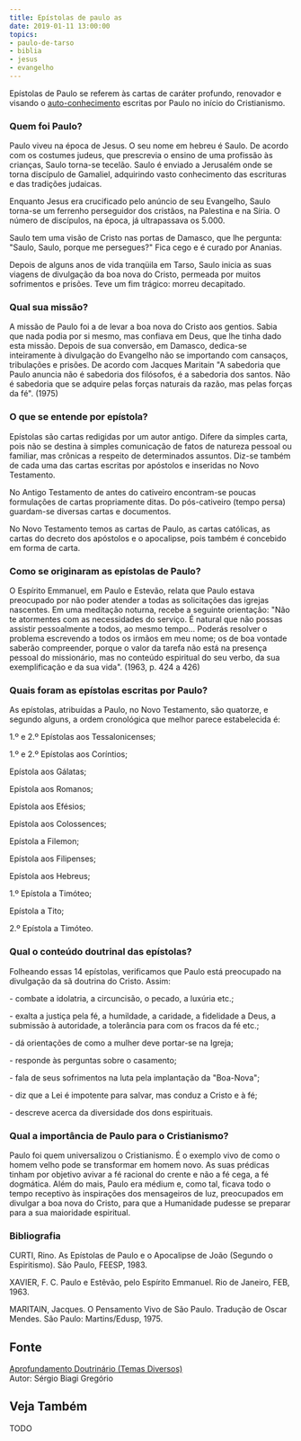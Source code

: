 ```yaml
---
title: Epístolas de paulo as
date: 2019-01-11 13:00:00
topics: 
- paulo-de-tarso
- biblia
- jesus
- evangelho
---
```


Epístolas de Paulo se referem às cartas de caráter profundo, renovador e visando
o [auto-conhecimento](../auto-conhecimento) escritas por Paulo no início do
Cristianismo.

### Quem foi Paulo?
Paulo viveu na época de Jesus. O seu nome em hebreu é Saulo. De acordo
com os costumes judeus, que prescrevia o ensino de uma profissão às
crianças, Saulo torna-se tecelão. Saulo é enviado a Jerusalém onde se
torna discípulo de Gamaliel, adquirindo vasto conhecimento das
escrituras e das tradições judaicas.

Enquanto Jesus era crucificado pelo anúncio de seu Evangelho, Saulo
torna-se um ferrenho perseguidor dos cristãos, na Palestina e na Síria.
O número de discípulos, na época, já ultrapassava os 5.000.

Saulo tem uma visão de Cristo nas portas de Damasco, que lhe pergunta:
"Saulo, Saulo, porque me persegues?" Fica cego e é curado por Ananias.

Depois de alguns anos de vida tranqüila em Tarso, Saulo inicia as suas
viagens de divulgação da boa nova do Cristo, permeada por muitos
sofrimentos e prisões. Teve um fim trágico: morreu decapitado.

### Qual sua missão?
A missão de Paulo foi a de levar a boa nova do Cristo aos gentios. Sabia
que nada podia por si mesmo, mas confiava em Deus, que lhe tinha dado
esta missão. Depois de sua conversão, em Damasco, dedica-se inteiramente
à divulgação do Evangelho não se importando com cansaços, tribulações e
prisões. De acordo com Jacques Maritain "A sabedoria que Paulo anuncia
não é sabedoria dos filósofos, é a sabedoria dos santos. Não é sabedoria
que se adquire pelas forças naturais da razão, mas pelas forças da fé".
(1975)

### O que se entende por epístola?
Epístolas são cartas redigidas por um autor antigo. Difere da simples
carta, pois não se destina à simples comunicação de fatos de natureza
pessoal ou familiar, mas crônicas a respeito de determinados assuntos.
Diz-se também de cada uma das cartas escritas por apóstolos e inseridas
no Novo Testamento.

No Antigo Testamento de antes do cativeiro encontram-se poucas
formulações de cartas propriamente ditas. Do pós-cativeiro (tempo persa)
guardam-se diversas cartas e documentos.

No Novo Testamento temos as cartas de Paulo, as cartas católicas, as
cartas do decreto dos apóstolos e o apocalipse, pois também é concebido
em forma de carta.

### Como se originaram as epístolas de Paulo?
O Espírito Emmanuel, em Paulo e Estevão, relata que Paulo estava
preocupado por não poder atender a todas as solicitações das igrejas
nascentes. Em uma meditação noturna, recebe a seguinte orientação: "Não
te atormentes com as necessidades do serviço. É natural que não possas
assistir pessoalmente a todos, ao mesmo tempo... Poderás resolver o
problema escrevendo a todos os irmãos em meu nome; os de boa vontade
saberão compreender, porque o valor da tarefa não está na presença
pessoal do missionário, mas no conteúdo espiritual do seu verbo, da sua
exemplificação e da sua vida". (1963, p. 424 a 426)

### Quais foram as epístolas escritas por Paulo?
As epístolas, atribuídas a Paulo, no Novo Testamento, são quatorze, e
segundo alguns, a ordem cronológica que melhor parece estabelecida é:

1.º e 2.º Epístolas aos Tessalonicenses;

1.º e 2.º Epístolas aos Coríntios;

Epístola aos Gálatas;

Epístola aos Romanos;

Epístola aos Efésios;

Epístola aos Colossences;

Epístola a Filemon;

Epístola aos Filipenses;

Epístola aos Hebreus;

1.º Epístola a Timóteo;

Epístola a Tito;

2.º Epístola a Timóteo.

### Qual o conteúdo doutrinal das epístolas?
Folheando essas 14 epístolas, verificamos que Paulo está preocupado na
divulgação da sã doutrina do Cristo. Assim:

\- combate a idolatria, a circuncisão, o pecado, a luxúria etc.;

\- exalta a justiça pela fé, a humildade, a caridade, a fidelidade a
Deus, a submissão à autoridade, a tolerância para com os fracos da fé
etc.;

\- dá orientações de como a mulher deve portar-se na Igreja;

\- responde às perguntas sobre o casamento;

\- fala de seus sofrimentos na luta pela implantação da "Boa-Nova";

\- diz que a Lei é impotente para salvar, mas conduz a Cristo e à fé;

\- descreve acerca da diversidade dos dons espirituais.

### Qual a importância de Paulo para o Cristianismo?
Paulo foi quem universalizou o Cristianismo. É o exemplo vivo de como o
homem velho pode se transformar em homem novo. As suas prédicas tinham
por objetivo avivar a fé racional do crente e não a fé cega, a fé
dogmática. Além do mais, Paulo era médium e, como tal, ficava todo o
tempo receptivo às inspirações dos mensageiros de luz, preocupados em
divulgar a boa nova do Cristo, para que a Humanidade pudesse se preparar
para a sua maioridade espiritual.




### Bibliografia
CURTI, Rino. As Epístolas de Paulo e o Apocalipse de João (Segundo o
Espiritismo). São Paulo, FEESP, 1983.

XAVIER, F. C. Paulo e Estêvão, pelo Espírito Emmanuel. Rio de Janeiro,
FEB, 1963.

MARITAIN, Jacques. O Pensamento Vivo de São Paulo. Tradução de Oscar
Mendes. São Paulo: Martins/Edusp, 1975.

## Fonte
[Aprofundamento Doutrinário (Temas Diversos)](https://sites.google.com/view/aprofundamentodoutrinario/epístolas-de-paulo-as)  
Autor: Sérgio Biagi Gregório



## Veja Também
TODO


